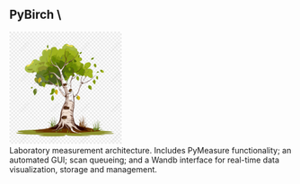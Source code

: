 ## PyBirch \
<img src="birch.png" alt="PyBirch" width="200"/> \
Laboratory measurement architecture. Includes PyMeasure functionality; an automated GUI; scan queueing; and a Wandb interface for real-time data visualization, storage and management.
